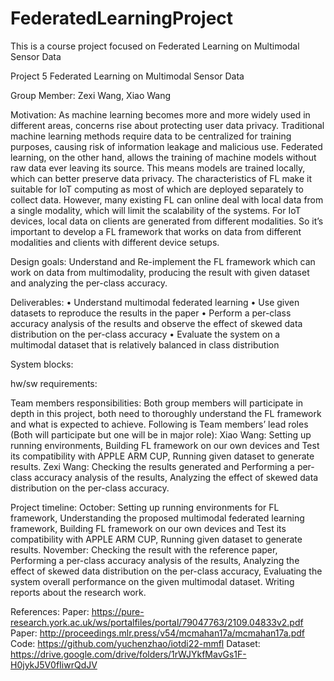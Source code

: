 # FederatedLearningProject
This is a course project focused on Federated Learning on Multimodal Sensor Data

Project 5 Federated Learning on Multimodal Sensor Data

Group Member: Zexi Wang, Xiao Wang

Motivation:
As machine learning becomes more and more widely used in different areas, concerns rise about protecting user data privacy. Traditional machine learning methods require data to be centralized for training purposes, causing risk of information leakage and malicious use. Federated learning, on the other hand, allows the training of machine models without raw data ever leaving its source. This means models are trained locally, which can better preserve data privacy.
The characteristics of FL make it suitable for IoT computing as most of which are deployed separately to collect data. However, many existing FL can online deal with local data from a single modality, which will limit the scalability of the systems. For IoT devices, local data on clients are generated from different modalities. So it’s important to develop a FL framework that works on data from different modalities and clients with different device setups.

Design goals:
Understand and Re-implement the FL framework which can work on data from multimodality, producing the result with given dataset and analyzing the per-class accuracy. 

Deliverables:
• Understand multimodal federated learning
• Use given datasets to reproduce the results in the paper
• Perform a per-class accuracy analysis of the results and observe the effect of skewed data distribution on the per-class accuracy
• Evaluate the system on a multimodal dataset that is relatively balanced in class distribution

System blocks:

hw/sw requirements:

Team members responsibilities:
Both group members will participate in depth in this project, both need to thoroughly understand the FL framework and what is expected to achieve.
Following is Team members’ lead roles (Both will participate but one will be in major role):
Xiao Wang: Setting up running environments, Building FL framework on our own devices and Test its compatibility with APPLE ARM CUP, Running given dataset to generate results.
Zexi Wang: Checking the results generated and Performing a per-class accuracy analysis of the results, Analyzing the effect of skewed data distribution on the per-class accuracy.

Project timeline:
October: 
Setting up running environments for FL framework, Understanding the proposed multimodal federated learning framework, Building FL framework on our own devices and Test its compatibility with APPLE ARM CUP, Running given dataset to generate results.
November: 
Checking the result with the reference paper, Performing a per-class accuracy analysis of the results, Analyzing the effect of skewed data distribution on the per-class accuracy, Evaluating the system overall performance on the given multimodal dataset. Writing reports about the research work.

References:
Paper: 
https://pure-research.york.ac.uk/ws/portalfiles/portal/79047763/2109.04833v2.pdf
Paper:
http://proceedings.mlr.press/v54/mcmahan17a/mcmahan17a.pdf
Code:
https://github.com/yuchenzhao/iotdi22-mmfl
Dataset:
https://drive.google.com/drive/folders/1rWJYkfMavGs1F-H0jykJ5V0fIiwrQdJV